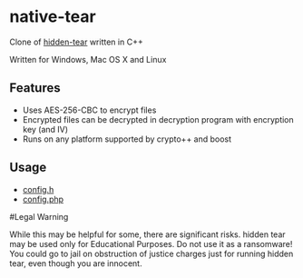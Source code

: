 # native-tear

Clone of [hidden-tear](https://github.com/utkusen/hidden-tear/) written in C++

Written for Windows, Mac OS X and Linux

## Features
* Uses AES-256-CBC to encrypt files
* Encrypted files can be decrypted in decryption program with encryption key (and IV)
* Runs on any platform supported by crypto++ and boost

## Usage

- [config.h](native-tear/config.h)
- [config.php](web/config.php)

#Legal Warning

While this may be helpful for some, there are significant risks. hidden tear may be used only for Educational Purposes. Do not use it as a ransomware! You could go to jail on obstruction of justice charges just for running hidden tear, even though you are innocent.
